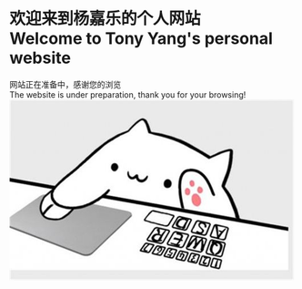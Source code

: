 # 欢迎来到杨嘉乐的个人网站<br />Welcome to Tony Yang's personal website
网站正在准备中，感谢您的浏览<br />The website is under preparation, thank you for your browsing!<br />
![cat](https://github.com/YJL-196/yjl-196.github.io/raw/main/abbe16f525214aab2e013374375d450e.jpeg)
